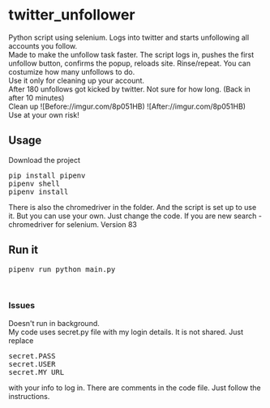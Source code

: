 <h1>twitter_unfollower</h1>
Python script using selenium. Logs into twitter and starts unfollowing all accounts you follow.
<br>Made to make the unfollow task faster.
The script logs in, pushes the first unfollow button, confirms the popup, reloads site. Rinse/repeat.
You can costumize how many unfollows to do.
<br>
Use it only for cleaning up your account.<br>
After 180 unfollows got kicked by twitter. Not sure for how long. (Back in after 10 minutes)
<br>
Clean up
![Before://imgur.com/8p051HB)
![After://imgur.com/8p051HB)
<br>
Use at your own risk!
<br>
<h2>Usage</h2>
Download the project
<br><pre>
pip install pipenv
pipenv shell
pipenv install
</pre>
There is also the chromedriver in the folder. And the script is set up to use it. But you can use your own. Just change the code. If you are new search - chromedriver for selenium. 
Version 83
<br>
<h2>Run it</h2>
<pre>
pipenv run python main.py
</pre>
<br>
<h3>Issues</h3>
Doesn't run in background.<br>
My code uses secret.py file with my login details. It is not shared. Just replace 
<pre>
secret.PASS
secret.USER
secret.MY_URL
</pre>
with your info to log in.
There are comments in the code file. Just follow the instructions.
